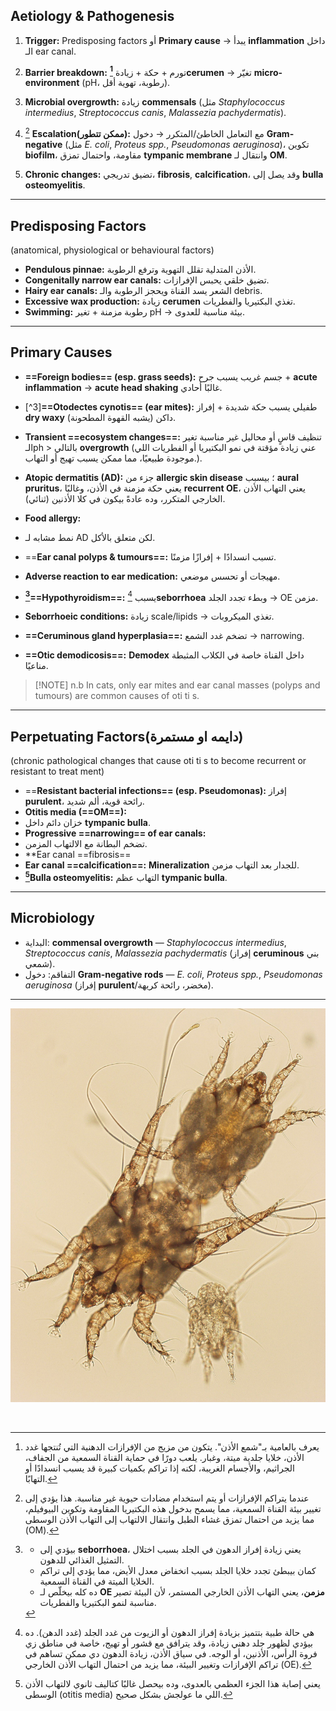 ## Aetiology & Pathogenesis
1. **Trigger:**
Predisposing factors أو **Primary cause** → يبدأ **inflammation** داخل الـ ear canal.  
2. **Barrier breakdown:** 
تورم + حكة + زيادة **[^2]cerumen** → تغيّر **micro-environment** (pH، رطوبة، تهوية أقل).  
3. **Microbial overgrowth:** 
زيادة **commensals** (مثل *Staphylococcus intermedius*, *Streptococcus canis*, *Malassezia pachydermatis*).  
4. [^1] **Escalation(ممكن تتطور):** 
مع التعامل الخاطئ/المتكرر → دخول **Gram-negative** (مثل *E. coli*, *Proteus spp.*, *Pseudomonas aeruginosa*)، تكوين **biofilm**، مقاومة، واحتمال تمزق **tympanic membrane** وانتقال لـ **OM**.  

5. **Chronic changes:** 
تضيق تدريجي، **fibrosis**, **calcification**، وقد يصل إلى **bulla osteomyelitis**.  

---

## Predisposing Factors
(anatomical, physiological or behavioural factors)
- **Pendulous pinnae:** الأذن المتدلية تقلل التهوية وترفع الرطوبة.  
- **Congenitally narrow ear canals:** تضيق خلقي يحبس الإفرازات.  
- **Hairy ear canals:**
الشعر يسد القناة ويحجز الرطوبة والـ debris.  
- **Excessive wax production:**
زيادة **cerumen** تغذي البكتيريا والفطريات.  
- **Swimming:**
رطوبة مزمنة + تغير pH → بيئة مناسبة للعدوى.  

---

## Primary Causes
- **==Foreign bodies== (esp. grass seeds):**
جسم غريب يسبب جرح + **acute inflammation** → **acute head shaking** غالبًا أحادي.  
- [^3]**==Otodectes cynotis== (ear mites):**
طفيلي يسبب حكة شديدة + إفراز **dry waxy** داكن (يشبه القهوة المطحونة).  
- **Transient ==ecosystem changes==:**
تنظيف قاسٍ أو محاليل غير مناسبة تغير الـph > بالتالي **overgrowth**  (عني زيادة مؤقتة في نمو البكتيريا أو الفطريات اللي موجودة طبيعيًا، مما ممكن يسبب تهيج أو التهاب.).  
- **Atopic dermatitis (AD):**
جزء من **allergic skin disease** ؛ بيسبب **aural pruritus**، يعني حكة مزمنة في الأذن، وغالبًا **recurrent OE**، يعني التهاب الأذن الخارجي المتكرر، وده عادةً بيكون في كلا الأذنين (ثنائي).

- **Food allergy:**
- نمط مشابه لـ AD لكن متعلق بالأكل.  
- ==**Ear canal polyps & tumours==:** تسبب انسدادًا + إفرازًا مزمنًا.  
- **Adverse reaction to ear medication:** مهيجات أو تحسس موضعي.  
- **[^4]==Hypothyroidism==:**
يسبب [^5]**seborrhoea** وبطء تجدد الجلد → OE مزمن.  
- **Seborrhoeic conditions:** زيادة scale/lipids → تغذي الميكروبات.  
- **==Ceruminous gland hyperplasia==:** تضخم غدد الشمع → narrowing.  
- **==Otic demodicosis==:** **Demodex** داخل القناة خاصة في الكلاب المثبطة مناعيًا.  

> [!NOTE] n.b
> In cats, only ear mites and ear canal masses (polyps and tumours) are common causes of oti ti s.

---

## Perpetuating Factors(دايمه او مستمرة) 
(chronic pathological changes that cause oti ti s to become recurrent or resistant to treat ment)

- ==**Resistant bacterial infections== (esp. Pseudomonas):**
إفراز **purulent**، رائحة قوية، ألم شديد.  
- **Otitis media (==OM==):**
- خزان دائم داخل **tympanic bulla**.  
- **Progressive ==narrowing== of ear canals:**
- تضخم البطانة مع الالتهاب المزمن.  
- **Ear canal ==fibrosis==
- **Ear canal ==calcification==:** **Mineralization** للجدار بعد التهاب مزمن.  
- **[^6]Bulla osteomyelitis:** التهاب عظم **tympanic bulla**.  

---

## Microbiology
- البداية: **commensal overgrowth** — *Staphylococcus intermedius*, *Streptococcus canis*, *Malassezia pachydermatis* (إفراز **ceruminous** بني شمعي).  
- التفاقم: دخول **Gram-negative rods** — *E. coli*, *Proteus spp.*, *Pseudomonas aeruginosa* (إفراز **purulent**/مخضر، رائحة كريهة).  

---

[^1]: عندما يتراكم الإفرازات أو يتم استخدام مضادات حيوية غير مناسبة. هذا يؤدي إلى تغيير بيئة القناة السمعية، مما يسمح بدخول هذه البكتيريا المقاومة وتكوين البيوفيلم، مما يزيد من احتمال تمزق غشاء الطبل وانتقال الالتهاب إلى التهاب الأذن الوسطى (OM).

[^2]: يعرف بالعامية بـ"شمع الأذن". يتكون من مزيج من الإفرازات الدهنية التي تُنتجها غدد الأذن، خلايا جلدية ميتة، وغبار. يلعب دورًا في حماية القناة السمعية من الجفاف، الجراثيم، والأجسام الغريبة، لكنه إذا تراكم بكميات كبيرة قد يسبب انسدادًا أو التهابًا.

![تشريح الودن](Images/Pasted%20image%2020250903113331.png)

![]()

[^4]: - بيؤدي إلى **seborrhoea**، يعني زيادة إفراز الدهون في الجلد بسبب اختلال التمثيل الغذائي للدهون.
	- كمان بيبطئ تجدد خلايا الجلد بسبب انخفاض معدل الأيض، مما يؤدي إلى تراكم الخلايا الميتة في القناة السمعية.
	- ده كله بيخلّص لـ **OE مزمن**، يعني التهاب الأذن الخارجي المستمر، لأن البيئة تصير مناسبة لنمو البكتيريا والفطريات.

[^5]: هي حالة طبية بتتميز بزيادة إفراز الدهون أو الزيوت من غدد الجلد (غدد الدهن). ده بيؤدي لظهور جلد دهني زيادة، وقد يترافق مع قشور أو تهيج، خاصة في مناطق زي فروة الرأس، الأذنين، أو الوجه. في سياق الأذن، زيادة الدهون دي ممكن تساهم في تراكم الإفرازات وتغيير البيئة، مما يزيد من احتمال التهاب الأذن الخارجي (OE).

[^6]: يعني إصابة هذا الجزء العظمي بالعدوى، وده بيحصل غالبًا كتاليف ثانوي لالتهاب الأذن الوسطى (otitis media) اللي ما عولجش بشكل صحيح.
